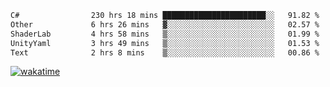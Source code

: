 <!--START_SECTION:waka-->

```txt
C#                230 hrs 18 mins ███████████████████████░░   91.82 %
Other             6 hrs 26 mins   ▓░░░░░░░░░░░░░░░░░░░░░░░░   02.57 %
ShaderLab         4 hrs 58 mins   ▒░░░░░░░░░░░░░░░░░░░░░░░░   01.99 %
UnityYaml         3 hrs 49 mins   ▒░░░░░░░░░░░░░░░░░░░░░░░░   01.53 %
Text              2 hrs 8 mins    ▒░░░░░░░░░░░░░░░░░░░░░░░░   00.86 %
```

<!--END_SECTION:waka-->
[![wakatime](https://wakatime.com/badge/user/6c2f442e-41b4-42e3-bc06-d5d8203ad1da.svg)](https://wakatime.com/@6c2f442e-41b4-42e3-bc06-d5d8203ad1da)
